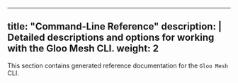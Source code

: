
---
title: "Command-Line Reference"
description: | 
  Detailed descriptions and options for working with the Gloo Mesh CLI. 
weight: 2
---
This section contains generated reference documentation for the `Gloo Mesh` CLI.
